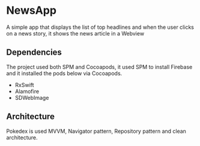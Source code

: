 # NewsApp
A simple app that displays the list of top headlines and when the user clicks on a news story, it shows the news article in a Webview

## Dependencies
The project used both SPM and Cocoapods, it used SPM to install Firebase and it installed the pods below via Cocoapods.

- RxSwift
- Alamofire
- SDWebImage

## Architecture
Pokedex is used MVVM, Navigator pattern, Repository pattern and clean architecture.
